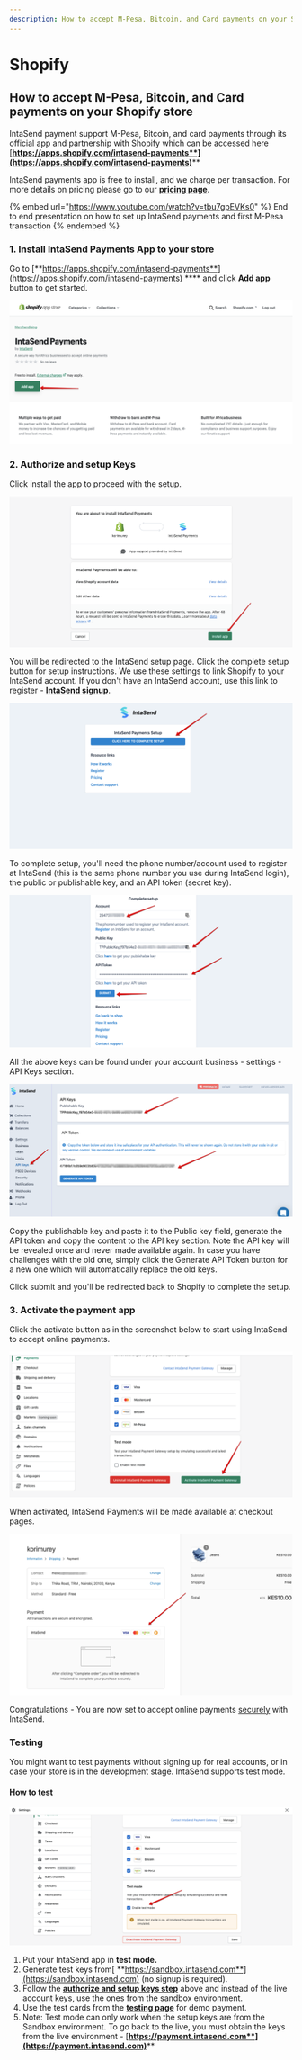 ```yaml
---
description: How to accept M-Pesa, Bitcoin, and Card payments on your Shopify store
---
```


# Shopify

## How to accept M-Pesa, Bitcoin, and Card payments on your Shopify store

IntaSend payment support M-Pesa, Bitcoin, and card payments through its official app and partnership with Shopify which can be accessed here [**https://apps.shopify.com/intasend-payments**](https://apps.shopify.com/intasend-payments)****

IntaSend payments app is free to install, and we charge per transaction. For more details on pricing please go to our [**pricing page**](https://intasend.com/pricing/).&#x20;

{% embed url="https://www.youtube.com/watch?v=tbu7gpEVKs0" %}
End to end presentation on how to set up IntaSend payments and first M-Pesa transaction
{% endembed %}

### 1. Install IntaSend Payments App to your store

Go to [**https://apps.shopify.com/intasend-payments**](https://apps.shopify.com/intasend-payments) **** and click **Add app** button to get started.

![Add IntaSend shopify app](../.gitbook/assets/shopify-step-1.png)

### 2. Authorize and setup Keys

Click install the app to proceed with the setup.

![Install app to your Shopify store](../.gitbook/assets/shopify-step-2.png)

You will be redirected to the IntaSend setup page. Click the complete setup button for setup instructions. We use these settings to link Shopify to your IntaSend account. If you don't have an IntaSend account, use this link to register - [**IntaSend signup**](https://payment.intasend.com/account/signup/).

![IntaSend setup page](../.gitbook/assets/shopify-step-3.png)

To complete setup, you'll need the phone number/account used to register at IntaSend (this is the same phone number you use during IntaSend login), the public or publishable key, and an API token (secret key).

![IntaSend account keys setup for Shopify](../.gitbook/assets/shopify-step-4.png)

All the above keys can be found under your account business - settings - API Keys section.

![IntaSend API Keys](../.gitbook/assets/shopify-step-5.png)

Copy the publishable key and paste it to the Public key field,  generate the API token and copy the content to the API key section. Note the API key will be revealed once and never made available again. In case you have challenges with the old one, simply click the Generate API Token button for a new one which will automatically replace the old keys.

Click submit and you'll be redirected back to Shopify to complete the setup.

### 3. Activate the payment app

Click the activate button as in the screenshot below to start using IntaSend to accept online payments.&#x20;

![How to activate IntaSend Payment Gateway for Shopify](../.gitbook/assets/shopify-step-6.png)

When activated, IntaSend Payments will be made available at checkout pages.

![IntaSend Payments at Shopify checkout page.](../.gitbook/assets/shopify-step-7.png)

Congratulations - You are now set to accept online payments [securely](https://intasend.com/security/) with IntaSend.

### Testing

You might want to test payments without signing up for real accounts, or in case your store is in the development stage. IntaSend supports test mode.&#x20;

#### How to test

![How to enable IntaSend - Shopify test mode](<../.gitbook/assets/Test Mode Enanbled.png>)

1. Put your IntaSend app in **test mode.**
2. Generate test keys from[ **https://sandbox.intasend.com**](https://sandbox.intasend.com) (no signup is required).&#x20;
3. Follow the [**authorize and setup keys step**](shopify.md#2.-authorize-and-setup-keys) above and instead of the live account keys, use the ones from the sandbox environment.
4. Use the test cards from the [**testing page**](../sandbox-and-live-environments.md#test-card-numbers) for demo payment.&#x20;
5. Note: Test mode can only work when the setup keys are from the Sandbox environment. To go back to the live, you must obtain the keys from the live environment - [**https://payment.intasend.com**](https://payment.intasend.com)****
